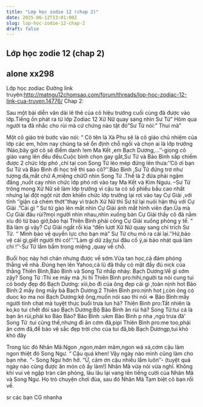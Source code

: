 ```yaml
---
title: "Lớp học zodie 12 (chap 2)"
date: 2025-06-12T13:01:00Z
slug: lop-hoc-zodie-12-chap-2
draft: false
---
```


## Lớp học zodie 12 (chap 2)

## alone xx298

Lớp học zodiac
Đường link truyện:http://matngu12chomsao.com/forum/threads/lop-hoc-zodiac-12-link-cua-truyen.14776/
 Chap 2:
 
 
Sau một bài diễn văn dài lê thê của cô hiệu trưởng cuối cùng đã được vào lớp.Tiếng ồn phát ra từ lớp Zodiac 12 Xữ Nữ quay sang nhìn Sư Tử” Hôm qua người ta đã nhắc cho rùi mà cứ chứng nào tật đó”Sư Tử nói:” Thui mà”
 
Một cô giáo trẻ bước vào nói: “ Cô tên là Xà Phu sẽ là cô giáo chủ nhiệm của lớp các em, hôm nay chúng ta sẽ ổn định chỗ ngồi và chọn ai là lớp trưởng !Nào,bây giờ cô sẽ điểm danh !em Ma Kết ,em Bạch Dương,...’’-giọng cô giáo vang lên đều đều.Cuộc bình chọn gay gắt,Sư Tử và Bảo Bình sắp chiếm được 2 chức lớp phó ,chỉ tại con Song Tử lẻo mép đứng lên thưa:’’Cô ơi bạn Sư Tử và Bảo Bình đi học trễ thì sao cô?’’.Bảo Bình ,Sư Tử đứng trơ như tượng đá,mắt chữ A,miệng chữO nhìn Song Tử .Thế là 2 đứa phải ngậm đắng ,nuốt cay nhìn chức lớp phó rơi vào tay Ma Kết và Kim Ngưu. –Sư Tử trông mong Xử Nữ sẽ làm lớp trưởng vì cậu ta có số phiếu bầu cao nhất nhưng lại đột ngột rút đơn khiến chức lớp trưởng lại rơi vào tay Cự Giải ,với tính ‘’giận cá chém thớt’’thay vì trách Xử Nữ thì Sư tử lại nuôi hận thù với Cự Giải .”Cái gì “ Sư tử gào lên mắt nhìn Cự Giải ánh mắt hình viên đạn.Ủa mà Cự Giải đâu rùi?mọi người nhìn nhau,nhìn xuống bàn Cự Giải thấy cô đã nằm xỉu đó từ bao giờ,báo hại Thiên Bình phải cõng Cự Giải xuống phòng y tế. “ Bà làm gì vậy? Cự Giải ngất rồi kìa “đến lượt Xữ Nữ quay sang chỉ trích Sư Tử. ‘‘ Mình bảo vệ quyền lực cho bạn mà” Sư Tử chu mỏ ra cãi lại.’’Hứ,bảo vệ cái gì,giết người thì có!’’.’’Làm gì dữ zậy,tui đâu cố ý,ai bảo nhát quá làm chi !’’-Sư Tử lầm bầm trong miệng ,quay về chỗ.
 
Buổi học này hơi chán nhưng được về sớm.Vừa tan học,cả đám phóng thẳng về nhà .Đúng hẹn lên Yahoo,cả lũ đã thấy có mặt đầy đủ nick của thằng Thiên Bình,Bảo Bình và Song Tử nhấp nháy:
Bạch Dương:Về gì sớm zậy?
Song Tử :Thì xe máy mà ,hì hì
Thiên Bình pro:hihi,người ta nói cung tui có body đẹp đó
Bạch Dương: xìii,bo đì của ông đẹp cái gì ,toàn nịnh hot
Bảo Bình:2 mấy ông mấy bà
Bạch Dương:2
Thiên Bình pro:nịnh hot j,còn ông có duoc ko ma noi
Bạch Dương:kệ ông,muốn nói sao thì nói =>
Bảo Bình:mấy người tính chat mà tuyệt thực buổi trưa lun hả?
Thiên Bình pro:Tất nhiên là ko,ko tui chết đói sao
Bạch Dương:Bộ Bảo Bình ăn rùi hả?
Song Tử:tui cá là bạn ăn rùi,phải ko Bảo Bảo?
Bảo Bình :ukm
Bảo Bình p nha ,ngủ trưa đã’
Song Tử :tui cũng thế,nhưng đi ăn cơm đã,pipi
Thiên Bình pro:me too,phải ăn cơm đã,để bảo vệ sắc đẹp trời cho của tui đã,bb
Bạch Dươngp,tui khò khò đây
 
Trong lúc đó Nhân Mã:Ngon ,ngon,măm măm,ngon wá xá,cơm cậu làm ngon thiệt đó Song Ngư. “ Cậu quá khen! Vậy ngày nào mình cũng làm cho bạn nhe. “- Song Ngư hớn hở. “Ừ, cảm ơn cậu nhiều lắm luôn’’- (tuyệt quá ngày nào cũng được ăn món cô ấy làm!) Nhân Mã vừa nói vừa nghĩ. Không khí vui vẻ ngập tràn căn phòng, lâu lâu lại vang lên tiếng cười của Nhân Mã và Song Ngư. Họ trò chuyện chơi đùa, sau đó Nhân Mã Tạm biệt cô bạn rồi về.
 
 
sr các bạn CG nhanha